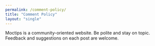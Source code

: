 ```yaml
---
permalink: /comment-policy/
title: "Comment Policy"
layout: "single"
---
```


Moctips is a community-oriented website. Be polite and stay on topic. Feedback and suggestions on each post are welcome.
